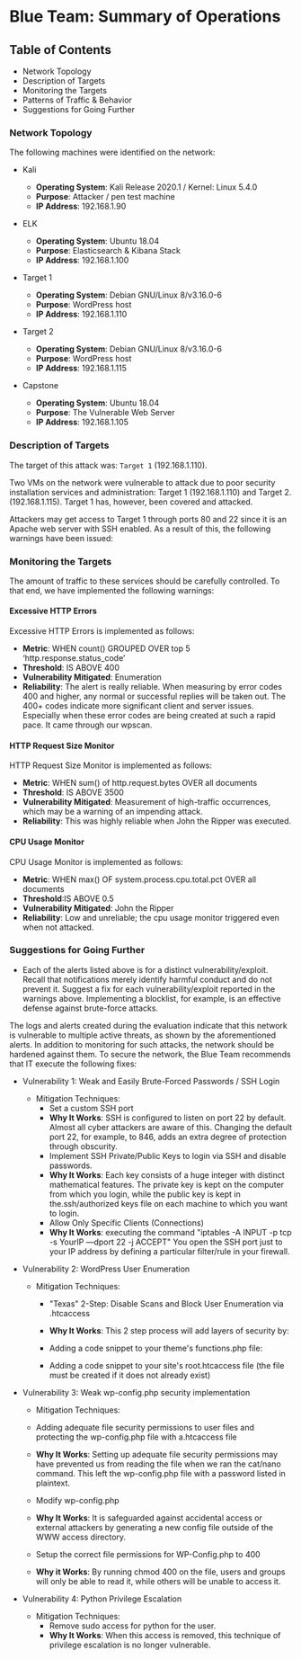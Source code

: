 # Blue Team: Summary of Operations

## Table of Contents
- Network Topology
- Description of Targets
- Monitoring the Targets
- Patterns of Traffic & Behavior
- Suggestions for Going Further

### Network Topology


The following machines were identified on the network:

- Kali
  - **Operating System**: Kali Release 2020.1 / Kernel: Linux 5.4.0
  - **Purpose**: Attacker / pen test machine
  - **IP Address**: 192.168.1.90

- ELK
  - **Operating System**: Ubuntu 18.04
  - **Purpose**: Elasticsearch & Kibana Stack
  - **IP Address**: 192.168.1.100

- Target 1
  - **Operating System**: Debian GNU/Linux 8/v3.16.0-6
  - **Purpose**: WordPress host
  - **IP Address**: 192.168.1.110

- Target 2
  - **Operating System**: Debian GNU/Linux 8/v3.16.0-6
  - **Purpose**: WordPress host
  - **IP Address**: 192.168.1.115

- Capstone
  - **Operating System**: Ubuntu 18.04
  - **Purpose**: The Vulnerable Web Server
  - **IP Address**: 192.168.1.105

### Description of Targets

The target of this attack was: `Target 1` (192.168.1.110).

Two VMs on the network were vulnerable to attack due to poor security installation services and administration: Target 1 (192.168.1.110) and Target 2. (192.168.1.115). Target 1 has, however, been covered and attacked.

Attackers may get access to Target 1 through ports 80 and 22 since it is an Apache web server with SSH enabled. As a result of this, the following warnings have been issued:

### Monitoring the Targets

The amount of traffic to these services should be carefully controlled. To that end, we have implemented the following warnings:

#### Excessive HTTP Errors
Excessive HTTP Errors is implemented as follows:
  - **Metric**: 
    WHEN count() GROUPED OVER top 5 ‘http.response.status_code’
  - **Threshold**: IS ABOVE 400
  - **Vulnerability Mitigated**: Enumeration
  - **Reliability**: The alert is really reliable. When measuring by error codes 400 and higher, any normal or successful replies will be taken out. The 400+ codes indicate more significant client and server issues. Especially when these error codes are being created at such a rapid pace. It came through our wpscan.




#### HTTP Request Size Monitor
HTTP Request Size Monitor is implemented as follows:
  - **Metric**: WHEN sum() of http.request.bytes OVER all documents
  - **Threshold**: IS ABOVE 3500
  - **Vulnerability Mitigated**: Measurement of high-traffic occurrences, which may be a warning of an impending attack.
  - **Reliability**: This was highly reliable when John the Ripper was executed.
  


#### CPU Usage Monitor
CPU Usage Monitor is implemented as follows:
  - **Metric**: WHEN max() OF system.process.cpu.total.pct OVER all documents
  - **Threshold**:IS ABOVE 0.5
  - **Vulnerability Mitigated**: John the Ripper
  - **Reliability**: Low and unreliable; the cpu usage monitor triggered even when not attacked.
  


### Suggestions for Going Further

- Each of the alerts listed above is for a distinct vulnerability/exploit. Recall that notifications merely identify harmful conduct and do not prevent it. Suggest a fix for each vulnerability/exploit reported in the warnings above. Implementing a blocklist, for example, is an effective defense against brute-force attacks.

The logs and alerts created during the evaluation indicate that this network is vulnerable to multiple active threats, as shown by the aforementioned alerts. In addition to monitoring for such attacks, the network should be hardened against them. To secure the network, the Blue Team recommends that IT execute the following fixes:
- Vulnerability 1: Weak and Easily Brute-Forced Passwords / SSH Login
  - Mitigation Techniques:
    - Set a custom SSH port
    - **Why It Works**: SSH is configured to listen on port 22 by default. Almost all cyber attackers are aware of this. Changing the default port 22, for example, to 846, adds an extra degree of protection through obscurity.
    - Implement SSH Private/Public Keys to login via SSH and disable passwords.
    - **Why It Works**: Each key consists of a huge integer with distinct mathematical features. The private key is kept on the computer from which you login, while the public key is kept in the.ssh/authorized keys file on each machine to which you want to login.
    - Allow Only Specific Clients (Connections)
    - **Why It Works**: executing the command "iptables -A INPUT -p tcp -s YourIP —dport 22 -j ACCEPT" You open the SSH port just to your IP address by defining a particular filter/rule in your firewall.
- Vulnerability 2: WordPress User Enumeration
  - Mitigation Techniques: 
    - "Texas" 2-Step: Disable Scans and Block User Enumeration via .htcaccess
    - **Why It Works**: This 2 step process will add layers of security by:
    - Adding a code snippet to your theme's functions.php file:

    - Adding a code snippet to your site's root.htcaccess file (the file must be created if it does not already exist)
  
- Vulnerability 3: Weak wp-config.php security implementation
  - Mitigation Techniques:
  - Adding adequate file security permissions to user files and protecting the wp-config.php file with a.htcaccess file
  - **Why It Works**: Setting up adequate file security permissions may have prevented us from reading the file when we ran the cat/nano command. This left the wp-config.php file with a password listed in plaintext.

  - Modify wp-config.php
  - **Why It Works**: It is safeguarded against accidental access or external attackers by generating a new config file outside of the WWW access directory.
  - Setup the correct file permissions for WP-Config.php to 400
  - **Why it Works**: By running chmod 400 on the file, users and groups will only be able to read it, while others will be unable to access it.
- Vulnerability 4: Python Privilege Escalation
  - Mitigation Techniques: 
    - Remove sudo access for python for the user.
    - **Why It Works**: When this access is removed, this technique of privilege escalation is no longer vulnerable.
